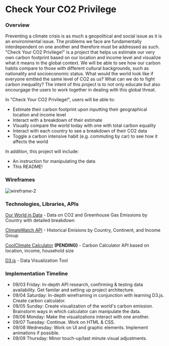 # **Check Your CO2 Privilege**

### **Overview**

Preventing a climate crisis is as much a geopolitical and social issue as it is an environmental issue. The problems we face are fundamentally interdependent on one another and therefore must be addressed as such. "Check Your CO2 Privilege!" is a project that helps us estimate our very own carbon footprint based on our location and income level and visualize what it means in the global context. We will be able to see how our carbon habits compare to those with different cultural backgrounds, such as nationality and socioeconomic status. What would the world look like if everyone emitted the same level of CO2 as us? What can we do to fight carbon inequality? The intent of this project is to not only educate but also encourgage the users to work together in dealing with this global threat.

In "Check Your CO2 Privilege!", users will be able to:

- Estimate their carbon footprint upon inputting their geographical location and income level
- Interact with a breakdown of their estimate
- Visually compare the world today with one with total carbon equality
- Interact with each country to see a breakdown of their CO2 data
- Toggle a carbon intensive habit (e.g. commuting by car) to see how it affects the world

In addition, this project will include:
- An instruction for manipulating the data
- This README!

### **Wireframes**

![wireframe-2](https://user-images.githubusercontent.com/22581304/131963553-d165321b-8fa8-4601-88a7-01565481f9ba.jpg)


### **Technologies, Libraries, APIs**

[Our World in Data](https://github.com/owid/co2-data) - Data on CO2 and Greenhouse Gas Emissions by Country with detailed breakdown

[ClimateWatch API](https://www.climatewatchdata.org/data-explorer/historical-emissions?historical-emissions-data-sources=cait&historical-emissions-gases=All%20Selected%2Cco2&historical-emissions-regions=All%20Selected&historical-emissions-sectors=total-including-lucf&page=1) - Historical Emisions by Country, Continent, and Income Group

[CoolClimate Calculator](https://api-central.berkeley.edu/api/11) **(PENDING)** - Carbon Calculator API based on location, income, household size

[D3.js](https://d3js.org) - Data Visualization Tool

### **Implementation Timeline**

- 09/03 Friday: In-depth API research, confirming & testing data availability. Get familar and setting up project architecture.
- 09/04 Saturday: In-depth wireframing in conjunction with learning D3.js. Create carbon calculator.
- 09/05 Sunday: Create visualization of the world's carbon emission. Brainstorm ways in which calculator can manipulate the data.
- 09/06 Monday: Make the visualizations interact with one another.
- 09/07 Tuesday: Continue. Work on HTML & CSS.
- 09/08 Wednesday: Work on UI and graphic elements. Implement animations if possible.
- 09/09 Thursday: Minor touch-up/last minute visual adjustments.

